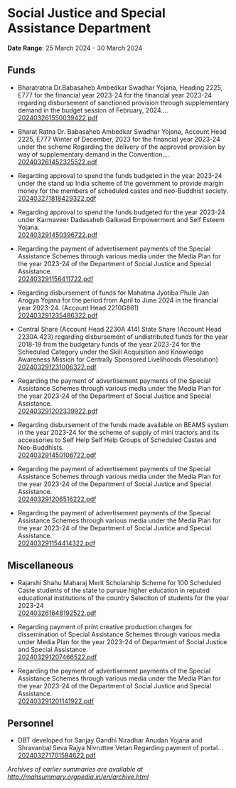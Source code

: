 # Social Justice and Special Assistance Department

**Date Range**: 25 March 2024 - 30 March 2024


## Funds
- Bharatratna Dr.Babasaheb Ambedkar Swadhar Yojana, Heading 2225, E777 for the financial year 2023-24 for the financial year 2023-24 regarding disbursement of sanctioned provision through supplementary demand in the budget session of February, 2024....\
  [202403261550039422.pdf](https://gr.maharashtra.gov.in/Site/Upload/Government%20Resolutions/English/202403261550039422.pdf)

- Bharat Ratna Dr. Babasaheb Ambedkar Swadhar Yojana, Account Head 2225, E777 Winter of December, 2023 for the financial year 2023-24 under the scheme   Regarding the delivery of the approved provision by way of supplementary demand in the Convention....\
  [202403261452325522.pdf](https://gr.maharashtra.gov.in/Site/Upload/Government%20Resolutions/English/202403261452325522.pdf)

- Regarding approval to spend the funds budgeted in the year 2023-24 under the stand up India scheme of the government to provide margin money for the members of scheduled castes and neo-Buddhist society.\
  [202403271818429322.pdf](https://gr.maharashtra.gov.in/Site/Upload/Government%20Resolutions/English/202403271818429322.pdf)

- Regarding approval to spend the funds budgeted for the year 2023-24 under Karmaveer Dadasaheb Gaikwad Empowerment and Self Esteem Yojana.\
  [202403291450396722.pdf](https://gr.maharashtra.gov.in/Site/Upload/Government%20Resolutions/English/202403291450396722.pdf)

- Regarding the payment of advertisement payments of the Special Assistance Schemes through various media under the Media Plan for the year 2023-24 of the Department of Social Justice and Special Assistance.\
  [202403291156411722.pdf](https://gr.maharashtra.gov.in/Site/Upload/Government%20Resolutions/English/202403291156411722.pdf)

- Regarding disbursement of funds for Mahatma Jyotiba Phule Jan Arogya Yojana for the period from April to June 2024 in the financial year 2023-24.   (Account Head 2210G861)\
  [202403291235486322.pdf](https://gr.maharashtra.gov.in/Site/Upload/Government%20Resolutions/English/202403291235486322.pdf)

- Central Share (Account Head 2230A 414) State Share (Account Head 2230A 423) regarding disbursement of undistributed funds for the year 2018-19 from the budgetary funds of the year 2023-24 for the Scheduled Category under the Skill Acquisition and Knowledge Awareness Mission for Centrally Sponsored Livelihoods (Resolution)\
  [202403291231006322.pdf](https://gr.maharashtra.gov.in/Site/Upload/Government%20Resolutions/English/202403291231006322.pdf)

- Regarding the payment of advertisement payments of the Special Assistance Schemes through various media under the Media Plan for the year 2023-24 of the Department of Social Justice and Special Assistance.\
  [202403291202339922.pdf](https://gr.maharashtra.gov.in/Site/Upload/Government%20Resolutions/English/202403291202339922.pdf)

- Regarding disbursement of the funds made available on BEAMS system in the year 2023-24 for the scheme of supply of mini tractors and its accessories to Self Help Self Help Groups of Scheduled Castes and Neo-Buddhists.\
  [202403291450106722.pdf](https://gr.maharashtra.gov.in/Site/Upload/Government%20Resolutions/English/202403291450106722.pdf)

- Regarding the payment of advertisement payments of the Special Assistance Schemes through various media under the Media Plan for the year 2023-24 of the Department of Social Justice and Special Assistance.\
  [202403291206516222.pdf](https://gr.maharashtra.gov.in/Site/Upload/Government%20Resolutions/English/202403291206516222.pdf)

- Regarding the payment of advertisement payments of the Special Assistance Schemes through various media under the Media Plan for the year 2023-24 of the Department of Social Justice and Special Assistance.\
  [202403291154414322.pdf](https://gr.maharashtra.gov.in/Site/Upload/Government%20Resolutions/English/202403291154414322.pdf)

## Miscellaneous
- Rajarshi Shahu Maharaj Merit Scholarship Scheme for 100 Scheduled Caste students of the state to pursue higher education in reputed educational institutions of the country Selection of students for the year 2023-24\
  [202403261648192522.pdf](https://gr.maharashtra.gov.in/Site/Upload/Government%20Resolutions/English/202403261648192522.pdf)

- Regarding payment of print creative production charges for dissemination of Special Assistance Schemes through various media under Media Plan for the year 2023-24 of Department of Social Justice and Special Assistance.\
  [202403291207466522.pdf](https://gr.maharashtra.gov.in/Site/Upload/Government%20Resolutions/English/202403291207466522.pdf)

- Regarding the payment of advertisement payments of the Special Assistance Schemes through various media under the Media Plan for the year 2023-24 of the Department of Social Justice and Special Assistance.\
  [202403291201141922.pdf](https://gr.maharashtra.gov.in/Site/Upload/Government%20Resolutions/English/202403291201141922.pdf)

## Personnel
- DBT developed for Sanjay Gandhi Niradhar Anudan Yojana and Shravanbal Seva Rajya Nivruttee Vetan Regarding payment of portal...\
  [202403271701584622.pdf](https://gr.maharashtra.gov.in/Site/Upload/Government%20Resolutions/English/202403271701584622.pdf)


*Archives of earlier summaries are available at http://mahsummary.orgpedia.in/en/archive.html*